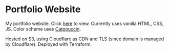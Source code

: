 # Portfolio Website

My portfolio website. Click [here](https://portfolio.jyylab.com/) to view. Currently uses vanilla HTML, CSS, JS. Color scheme uses [Catppuccin](https://github.com/catppuccin/catppuccin).

Hosted on S3, using Cloudflare as CDN and TLS (since domain is managed by Cloudflare). Deployed with Terraform.

